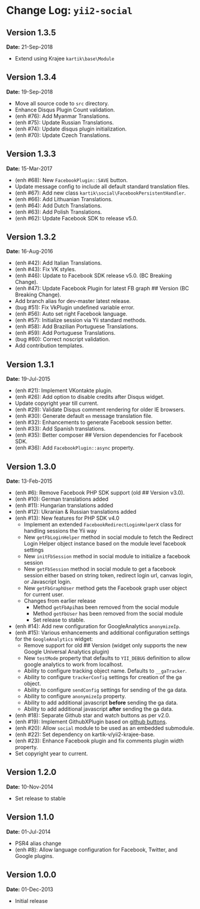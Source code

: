 Change Log: `yii2-social`
=========================

## Version 1.3.5

**Date:** 21-Sep-2018

- Extend using Krajee `kartik\base\Module` 

## Version 1.3.4

**Date:** 19-Sep-2018

- Move all source code to `src` directory.
- Enhance Disqus Plugin Count validation.
- (enh #76): Add Myanmar Translations.
- (enh #75): Update Russian Translations.
- (enh #74): Update disqus plugin initialization.
- (enh #70): Update Czech Translations.

## Version 1.3.3

**Date:** 15-Mar-2017

- (enh #68): New `FacebookPlugin::SAVE` button.
- Update message config to include all default standard translation files.
- (enh #67): Add new class `kartik\social\FacebookPersistentHandler`.
- (enh #66): Add Lithuanian Translations.
- (enh #64): Add Dutch Translations.
- (enh #63): Add Polish Translations.
- (enh #62): Update Facebook SDK to release v5.0.

## Version 1.3.2

**Date:** 16-Aug-2016

- (enh #42): Add Italian Translations.
- (enh #43): Fix VK styles.
- (enh #46): Update to Facebook SDK release v5.0. (BC Breaking Change).
- (enh #47): Update Facebook Plugin for latest FB graph ## Version (BC Breaking Change).
- Add branch alias for dev-master latest release.
- (bug #51): Fix VkPlugin undefined variable error.
- (enh #56): Auto set right Facebook language.
- (enh #57): Initialize session via Yii standard methods.
- (enh #58): Add Brazilian Portuguese Translations.
- (enh #59): Add Portuguese Translations.
- (bug #60): Correct noscript validation.
- Add contribution templates.

## Version 1.3.1

**Date:** 19-Jul-2015

- (enh #21): Implement VKontakte plugin.
- (enh #26): Add option to disable credits after Disqus widget.
- Update copyright year till current.
- (enh #29): Validate Disqus comment rendering for older IE browsers.
- (enh #30): Generate default `en` message translation file.
- (enh #32): Enhancements to generate Facebook session better.
- (enh #33): Add Spanish translations.
- (enh #35): Better composer ## Version dependencies for Facebook SDK.
- (enh #36): Add `FacebookPlugin::async` property.

## Version 1.3.0

**Date:** 13-Feb-2015

- (enh #6): Remove Facebook PHP SDK support (old ## Version v3.0). 
- (enh #10): German translations added
- (enh #11): Hungarian translations added
- (enh #12): Ukranian & Russian translations added
- (enh #13): New features for PHP SDK v4.0
    - Implement an extended `FacebookRedirectLoginHelperX` class for handling sessions the Yii way
    - New `getFbLoginHelper` method in social module to fetch the Redirect Login Helper object instance based on the module level facebook settings
    - New `initFbSession` method in social module to initialize a facebook session
    - New `getFbSession` method in social module to get a facebook session either based on string token, redirect login url, canvas login, or Javascript login.
    - New `getFbGraphUser` method gets the Facebook graph user object for current user.
    - Changes from earlier release
        - Method `getFbApi`has been removed from the social module
        - Method `getFbUser` has been removed from the social module
        - Set release to stable.
- (enh #14): Add new configuration for GoogleAnalytics `anonymizeIp`.
- (enh #15): Various enhancements and additional configuration settings for the `GoogleAnalytics` widget:
    - Remove support for old ## Version (widget only supports the new Google Universal Analytics plugin)
    - New `testMode` property that defaults to `YII_DEBUG` definition to allow google analytics to work from localhost.
    - Ability to configure tracking object name. Defaults to `__gaTracker`.
    - Ability to configure `trackerConfig` settings for creation of the ga object.
    - Ability to configure `sendConfig` settings for sending of the ga data.
    - Ability to configure `anonymizeIp` property.
    - Ability to add additional javascript **before** sending the ga data. 
    - Ability to add additional javascript **after** sending the ga data.
- (enh #18): Separate Github star and watch buttons as per v2.0.
- (enh #19): Implement GithubXPlugin based on [github buttons](https://github.com/ntkme/github-buttons).
- (enh #20): Allow `social` module to be used as an embedded submodule.
- (enh #22): Set dependency on kartik-v/yii2-krajee-base.
- (enh #23): Enhance Facebook plugin and fix comments plugin width property.
- Set copyright year to current.

## Version 1.2.0

**Date:** 10-Nov-2014

- Set release to stable

## Version 1.1.0

**Date:** 01-Jul-2014

- PSR4 alias change
- (enh #8): Allow language configuration for Facebook, Twitter, and Google plugins.

## Version 1.0.0

**Date:** 01-Dec-2013

- Initial release
